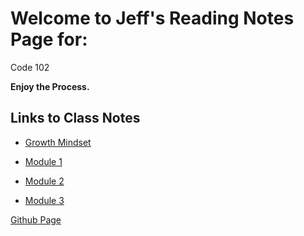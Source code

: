 # Welcome to Jeff's Reading Notes Page for:

Code 102

**Enjoy the Process.**



## Links to Class Notes

- [Growth Mindset](growth_mindset.md)

- [Module 1](class1.md)

- [Module 2](class2.md)

- [Module 3](class3.md)

[Github Page](jinman36.github.io/reading-notes/)
